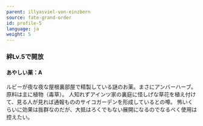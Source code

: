 ```yaml
---
parent: illyasviel-von-einzbern
source: fate-grand-order
id: profile-5
language: ja
weight: 5
---
```


### 絆Lv.5で開放

#### あやしい薬：A

ルビーが夜な夜な屋根裏部屋で精製している謎のお薬。まさにアンバーハーブ。
原料は主に植物（毒草）。
人知れずアインツ家の裏庭に怪しげな草花を植え付けて、見る人が見れば通報もののサイコガーデンを形成しているとの噂。
怖いくらいに効果は抜群なのだが、大抵はろくでもない展開になるのでなるべく使用は控えたい。
